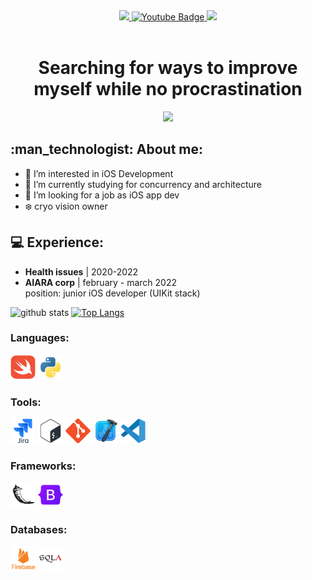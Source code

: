 <!---<div id="header" align="center">
  <img src="https://media0.giphy.com/media/xUPGGDNsLvqsBOhuU0/giphy.gif?cid=790b7611276ff9e1253f6ea35ca72b215ff702c3d1c3d4f1&rid=giphy.gif&ct=g" width="335"/>
</div>--->

<div id="badges" align="center">
 <a href="https://www.t.me/nzdYmxm">
 <img src="https://img.shields.io/badge/nzdYmxm-blue?logo=telegram&logoColor=white&style=for-the-badge">
 </a>
 <a href="https://www.linkedin.com/in/maxim-nuzhdin-36aa9621a/">
    <img src="https://img.shields.io/badge/LinkedIn-blue?style=for-the-badge&logo=linkedin&logoColor=white" alt="Youtube Badge"/>
  </a>
 <a href="https://www.discordapp.com/users/926646265327026176">
 <img src="https://img.shields.io/badge/~080-blue?logo=discord&logoColor=white&style=for-the-badge">
 </a>
</div>

<div align="center">
<img src="https://komarev.com/ghpvc/?username=asdmart&style=flat-square&color=blue" alt=""/>
 </div>
 
 <h1 align="center">
Searching for ways to improve myself while no procrastination
</h1>
 
 <div align="center">
 <img src="https://media2.giphy.com/media/VE4InmieSgVqM/giphy.gif?cid=790b761192bee0ccc314768118a055651a21a7b53d2a3356&rid=giphy.gif&ct=g">
 </div>
 
 <h2 align="left">
  :man_technologist: About me:
 </h2>
 
- 👀 I’m interested in iOS Development
- 🌱 I’m currently studying for concurrency and architecture
- 💞️ I’m looking for a job as iOS app dev
- ❄️ cryo vision owner

<h2 align="left">
💻 Experience:
</h2>

- <b>Health issues</b> | 2020-2022
- <b>AIARA corp</b> | february - march 2022<br>
position: junior iOS developer (UIKit stack)

<!---[
use later if it will be a massive streak
![GitHub Streak](https://github-readme-streak-stats.herokuapp.com?user=vnkmxm&theme=radical&date_format=M%20j%5B%2C%20Y%5D)](https://git.io/streak-stats)--->
![github stats](https://github-readme-stats.vercel.app/api?username=vnkmxm&show_icons=true&theme=radical)
[![Top Langs](https://github-readme-stats.vercel.app/api/top-langs/?username=vnkmxm&layout=compact&theme=vision-friendly-dark)](https://github.com/anuraghazra/github-readme-stats&)

 <h3 align="left">
 Languages:
 </h3>
 
 <div>
<img src="https://github.com/devicons/devicon/blob/master/icons/swift/swift-original.svg" width=40 height=40>
 <img src="https://github.com/devicons/devicon/blob/master/icons/python/python-original.svg" title=python alt=python width=40 height=40>
 </div>
 
 <h3 align="left">
Tools:
</h3>

 <div>
 <img src="https://github.com/devicons/devicon/blob/master/icons/jira/jira-original-wordmark.svg" title="jira" alt="jira" width=40 height=40>
 <img src="https://github.com/devicons/devicon/blob/master/icons/bash/bash-original.svg" width=40 height=40>
 <img src="https://github.com/devicons/devicon/blob/master/icons/git/git-original.svg" width=40 height=40>
 <img src="https://github.com/devicons/devicon/blob/master/icons/xcode/xcode-original.svg" width=40 height=40>
 <img src="https://github.com/devicons/devicon/blob/master/icons/vscode/vscode-original.svg" width=40 height=40>
 </div>
 
 <h3 align="left">
 Frameworks:
 </h3>
 
 <div>
 <img src="https://github.com/devicons/devicon/blob/master/icons/flask/flask-original.svg" width=40 height=40>
 <img src="https://github.com/devicons/devicon/blob/master/icons/bootstrap/bootstrap-original.svg" width=40 height=40>
 </div>
 
 <h3 align="left">
 Databases:
 </h3>
 
 <div>
 <img src="https://github.com/devicons/devicon/blob/master/icons/firebase/firebase-plain-wordmark.svg" width=40 height=40>
 <img src="https://github.com/devicons/devicon/blob/master/icons/sqlalchemy/sqlalchemy-original.svg" width=40 height=40>
 </div>

<!---
Vainikkaxd is a ✨ special ✨ repository because its `README.md` (this file) appears on your GitHub profile.
You can click the Preview link to take a look at your changes.
--->
